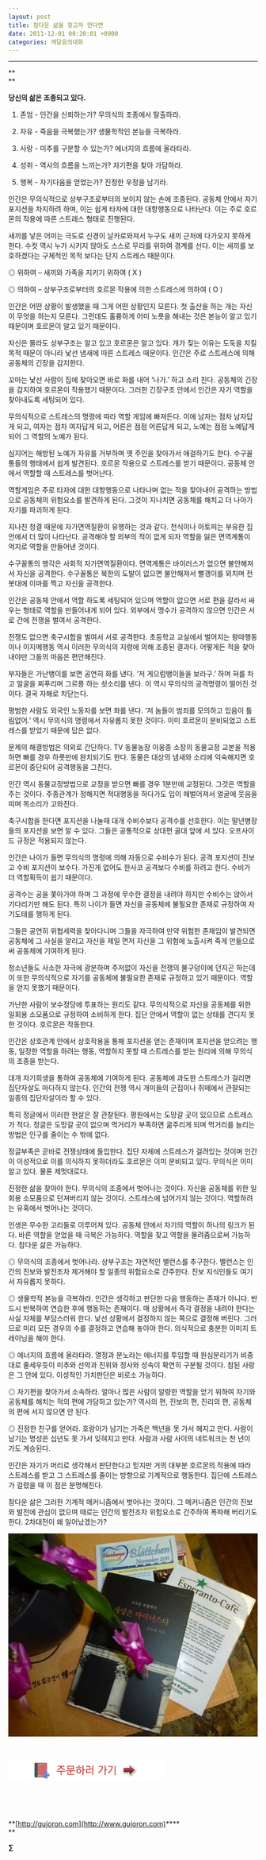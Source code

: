 ```yaml
---
layout: post
title: 참다운 삶을 찾고자 한다면
date: 2011-12-01 00:20:01 +0900
categories: 깨달음의대화
---
```

**** 

**  
** 

 **﻿﻿당신의 삶은 조종되고 있다.**

  
 1) 존엄 - 인간을 신뢰하는가? 무의식의 조종에서 탈출하라.

   
2) 자유 - 죽음을 극복했는가? 생물학적인 본능을 극복하라.   
3) 사랑 - 미추를 구분할 수 있는가? 에너지의 흐름에 올라타라.   
4) 성취 - 역사의 흐름을 느끼는가? 자기편을 찾아 가담하라.   
5) 행복 - 자기다움을 얻었는가? 진정한 우정을 남기라. 

 인간은 무의식적으로 상부구조로부터의 보이지 않는 손에 조종된다. 공동체 안에서 자기 포지션을 차지하려 하며, 이는 쉽게 타자에 대한 대항행동으로 나타난다. 이는 주로 호르몬의 작용에 따른 스트레스 형태로 진행된다. 

 새끼를 낳은 어미는 극도로 신경이 날카로와져서 누구도 새끼 근처에 다가오지 못하게 한다. 수컷 역시 누가 시키지 않아도 스스로 무리를 위하여 경계를 선다. 이는 새끼를 보호하겠다는 구체적인 목적 보다는 단지 스트레스 때문이다. 

 ◎ 위하여 – 새끼와 가족을 지키기 위하여 ( X )

   
◎ 의하여 – 상부구조로부터의 호르몬 작용에 의한 스트레스에 의하여 ( O ) 

 인간은 어떤 상황이 발생했을 때 그게 어떤 상황인지 모른다. 첫 출산을 하는 개는 자신이 무엇을 하는지 모른다. 그런데도 훌륭하게 어미 노릇을 해내는 것은 본능이 알고 있기 때문이며 호르몬이 알고 있기 때문이다. 

 자신은 몰라도 상부구조는 알고 있고 호르몬은 알고 있다. 개가 짖는 이유는 도둑을 지킬 목적 때문이 아니라 낯선 냄새에 따른 스트레스 때문이다. 인간은 주로 스트레스에 의해 공동체의 긴장을 감지한다. 

 꼬마는 낯선 사람이 집에 찾아오면 바로 화를 내어 ‘나가.’ 하고 소리 친다. 공동체의 긴장을 감지하여 호르몬이 작용했기 때문이다. 그러한 긴장구조 안에서 인간은 자기 역할을 찾아내도록 세팅되어 있다. 

 무의식적으로 스트레스의 명령에 따라 역할 게임에 빠져든다. 이에 남자는 점차 남자답게 되고, 여자는 점차 여자답게 되고, 어른은 점점 어른답게 되고, 노예는 점점 노예답게 되어 그 역할의 노예가 된다. 

 심지어는 해방된 노예가 자유를 거부하며 옛 주인을 찾아가서 애걸하기도 한다. 수구꼴통들의 행태에서 쉽게 발견된다. 호르몬 작용으로 스트레스를 받기 때문이다. 공동체 안에서 역할할 때 스트레스를 벗어난다. 

 역할게임은 주로 타자에 대한 대항행동으로 나타나며 없는 적을 찾아내어 공격하는 방법으로 공동체의 위험요소를 발견하게 된다. 그것이 지나치면 공동체를 해치고 더 나아가 자기를 파괴하게 된다. 

 지나친 청결 때문에 자가면역질환이 유행하는 것과 같다. 천식이나 아토피는 부유한 집안에서 더 많이 나타난다. 공격해야 할 외부의 적이 없게 되자 역할을 잃은 면역계통이 억지로 역할을 만들어낸 것이다. 

 수구꼴통의 행각은 사회적 자가면역질환이다. 면역계통은 바이러스가 없으면 불안해져서 자신을 공격한다. 수구꼴통은 북한의 도발이 없으면 불안해져서 빨갱이를 외치며 전봇대에 이마를 찍고 자신을 공격한다. 

 인간은 공동체 안에서 역할 하도록 세팅되어 있으며 역할이 없으면 서로 편을 갈라서 싸우는 형태로 역할을 만들어내게 되어 있다. 외부에서 맹수가 공격하지 않으면 인간은 서로 간에 전쟁을 벌여서 공격한다. 

 전쟁도 없으면 축구시합을 벌여서 서로 공격한다. 초등학교 교실에서 벌어지는 왕따행동이나 이지메행동 역시 이러한 무의식의 지령에 의해 조종된 결과다. 어떻게든 적을 찾아내야만 그들의 마음은 편안해진다. 

 부자들은 가난뱅이를 보면 공연히 화를 낸다. ‘저 게으럼뱅이들을 보라구.’ 하며 혀를 차고 얼굴을 찌푸리며 그르릉 하는 쇳소리를 낸다. 이 역시 무의식의 공격명령이 떨어진 것이다. 결국 자해로 치닫는다. 

 평범한 사람도 외국인 노동자를 보면 화를 낸다. ‘저 놈들이 범죄를 모의하고 있음이 틀림없어.’ 역시 무의식의 명령에서 자유롭지 못한 것이다. 이미 호르몬이 분비되었고 스트레스를 받았기 때문에 답은 없다. 

 문제의 해결방법은 의외로 간단하다. TV 동물농장 이웅종 소장의 동물교정 교본을 적용하면 빠를 경우 하룻만에 완치되기도 한다. 동물은 대상의 냄새와 소리에 익숙해지면 호르몬이 중단되어 공격행동을 그친다. 

 인간 역시 동물교정방법으로 교정을 받으면 빠를 경우 1분만에 교정된다. 그것은 역할을 주는 것이다. 주종관계가 정해지면 적대행동을 하다가도 입이 헤벌어져서 얼굴에 웃음을 띠며 목소리가 고와진다. 

 축구시합을 한다면 포지션을 나눌때 대개 수비수보다 공격수를 선호한다. 이는 말년병장들의 포지션을 보면 알 수 있다. 그들은 공통적으로 상대편 골대 앞에 서 있다. 오프사이드 규정은 적용되지 않는다. 

 인간은 나이가 들면 무의식의 명령에 의해 자동으로 수비수가 된다. 공격 포지션이 진보고 수비 포지션이 보수다. 가진게 없어도 한사코 공격보다 수비를 하려고 한다. 수비가 더 역할획득이 쉽기 때문이다. 

 공격수는 공을 쫓아가야 하며 그 과정에 무수한 결정을 내려야 하지만 수비수는 앉아서 기다리기만 해도 된다. 특히 나이가 들면 자신을 공동체에 불필요한 존재로 규정하여 자기도태를 행하게 된다. 

 그들은 공연히 위협세력을 찾아다니며 그들을 자극하여 만약 위험한 존재임이 발견되면 공동체에 그 사실을 알리고 자신을 제일 먼저 자신을 그 위험에 노출시켜 죽게 만듦으로써 공동체에 기여하게 된다. 

 청소년들도 사소한 자극에 광분하며 주저없이 자신을 전쟁의 불구덩이에 던지곤 하는데 이 또한 무의식적으로 자기를 공동체에 불필요한 존재로 규정하고 있기 때문이다. 역할을 얻지 못했기 때문이다. 

 가난한 사람이 보수정당에 투표하는 원리도 같다. 무의식적으로 자신을 공동체를 위한 일회용 소모품으로 규정하여 소비하게 한다. 집단 안에서 역할이 없는 상태를 견디지 못한 것이다. 호르몬은 작동한다. 

 인간은 상호관계 안에서 상호작용을 통해 포지션을 얻는 존재이며 포지션을 얻으려는 행동, 일정한 역할을 하려는 행동, 역할하지 못할 때 스트레스를 받는 원리에 의해 무의식의 조종을 받는다. 

 대개 자기희생을 통하여 공동체에 기여하게 된다. 공동체에 과도한 스트레스가 걸리면 집단자살도 마다하지 않는다. 인간의 전쟁 역시 개미들의 군집이나 쥐떼에서 관찰되는 일종의 집단자살이라 할 수 있다. 

 특히 정글에서 이러한 현살은 잘 관찰된다. 평원에서는 도망갈 곳이 있으므로 스트레스가 적다. 정글은 도망갈 곳이 없으며 먹거리가 부족하면 굶주리게 되며 먹거리를 늘리는 방법은 인구를 줄이는 수 밖에 없다. 

 정글부족은 곧바로 전쟁상태에 돌입한다. 집단 자체에 스트레스가 걸려있는 것이며 인간이 이성적으로 이를 의식하지 못하더라도 호르몬은 이미 분비되고 있다. 무의식은 이미 알고 있다. 물론 제멋대로다. 

 진정한 삶을 찾아야 한다. 무의식의 조종에서 벗어나는 것이다. 자신을 공동체를 위한 일회용 소모품으로 던져버리지 않는 것이다. 스트레스에 넘어가지 않는 것이다. 역할하려는 유혹에서 벗어나는 것이다. 

 인생은 무수한 고리들로 이루어져 있다. 공동체 안에서 자기의 역할이 하나의 링크가 된다. 바른 역할을 얻었을 때 극복은 가능하다. 역할을 찾고 역할을 물려줌으로써 가능하다. 참다운 삶은 가능하다. 

 ◎ 무의식의 조종에서 벗어나라. 상부구조는 자연적인 밸런스를 추구한다. 밸런스는 인간의 진보와 발전조차 제거해야 할 일종의 위험요소로 간주한다. 진보 지식인들도 여기서 자유롭지 못하다. 

 ◎ 생물학적 본능을 극복하라. 인간은 생각하고 판단한 다음 행동하는 존재가 아니다. 반드시 반복하여 연습한 후에 행동하는 존재이다. 매 상황에서 즉각 결정을 내려야 한다는 사실 자체를 부담스러워 한다. 낯선 상황에서 결정하지 않는 쪽으로 결정해 버린다. 그러므로 미리 모든 경우의 수를 결정하고 연습해 놓아야 한다. 의식적으로 충분한 이미지 트레이닝을 해야 한다. 

 ◎ 에너지의 흐름에 올라타라. 열정과 분노라는 에너지를 투입할 때 원심분리기가 비중대로 줄세우듯이 미추와 선악과 진위와 정사와 성속이 확연히 구분될 것이다. 참된 사랑은 그 안에 있다. 이성적인 가치판단은 비로소 가능하다. 

 ◎ 자기편을 찾아가서 소속하라. 얼마나 많은 사람이 알량한 역할을 얻기 위하여 자기와 공동체를 해치는 적의 편에 가담하고 있는가? 역사의 편, 진보의 편, 진리의 편, 공동체의 편에 서지 않으면 안 된다. 

 ◎ 진정한 친구를 얻어라. 호랑이가 남기는 가죽은 백년을 못 가서 헤지고 만다. 사람이 남기는 명성은 십년도 못 가서 잊혀지고 만다. 사람과 사람 사이의 네트워크는 천 년이 가도 계승된다. 

 인간은 자기가 머리로 생각해서 판단한다고 믿지만 거의 대부분 호르몬의 작용에 따라 스트레스를 받고 그 스트레스를 줄이는 방향으로 기계적으로 행동한다. 집단에 스트레스가 걸렸을 때 이 점은 분명해진다. 

 참다운 삶은 그러한 기계적 메커니즘에서 벗어나는 것이다. 그 메커니즘은 인간의 진보와 발전에 관심이 없으며 때로는 인간의 발전조차 위험요소로 간주하여 폭파해 버리기도 한다. 2차대전이 왜 일어났겠는가? 





  



<a href="?mid=book_minus&act=dispBoardWrite" target="_self"> 

<p>
  <img alt="P1010152.jpg" src="files/attach/images/198/784/213/P1010152.jpg" width="514" height="409" />
</p>

<br /></a> 

<a href="?mid=book_minus&act=dispBoardWrite" target="_self"><img title="bookorder.gif" alt="bookorder.gif" src="files/attach/images/199/376/206/bookorder.gif" width="318" height="40" rel="xe_gallery" /></a> <a href="?mid=book_minus&act=dispBoardWrite" target="_self"></a>



<a href="?mid=book_minus&act=dispBoardWrite" target="_self"><br /></a>

<a href="?mid=book_minus&act=dispBoardWrite" target="_self"></a>

<a href="?mid=book_minus&act=dispBoardWrite" target="_self"><br /></a>

<a href="?mid=book_minus&act=dispBoardWrite" target="_self"><b></b></a>**[http://gujoron.com](http://www.gujoron.com)****  
** 

**∑**